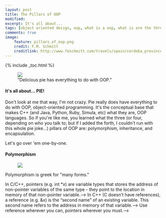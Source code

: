 ```yaml
---
layout: post
title: The Pillars of OOP
modified:
excerpt: It's all about...
tags: [object oriented design, oop, what is a oop, what is are the three pillars of object oriented design, encapsulation, polymorpish, inheritance, oop in c++, PIE, three pillars of oop, tutorial on OOP, programming, programming languages]
comments: true
image:
    feature: pillars_of_oop.png
    credit: F.M. Schmitt
    creditlink: http://www.fmschmitt.com/travels/spain/cordoba_province/cordoba-mosque/FirstExpansion.html
---
```


{% include _toc.html %}

<figure>
<a href="http://www.homemade-preschool.com/image-files/cpae-ap5.png"><img src="http://www.homemade-preschool.com/image-files/cpae-ap5.png"></a>
<figcaption>”Delicious pie has everything to do with OOP.”</figcaption>
</figure>

#### It's all about... PIE!

Don't look at me that way, I'm not crazy. Pie really does have everything to do with OOP, object-oriented programming. It's the conceptual base that makes C++ (and Java, Python, Ruby, Simula, etc) what they are, OOP languages. So if you're like me, you learned what the three (or four, depending on who you talk to; but if I added the forth, I couldn't run with this whole pie joke...) pillars of OOP are: polymorphism, inheritance, and encapsulation.

Let's go over 'em one-by-one.

#### Polymorphism

<figure>
<a href="http://www.mrlamont.com/uploads/1/7/0/2/17021682/833771300.gif"><img src="http://www.mrlamont.com/uploads/1/7/0/2/17021682/833771300.gif"></a>
</figure>

Polymorphism is greek for "many forms."
<!---->
<!--{% highlight cpp %}-->
<!--void add_one(int num)-->
<!--{-->
<!--    num = num + 1;-->
<!--}-->
<!---->
<!--int main()-->
<!--{-->
<!--    int val = 1;-->
<!--    add_one(val);-->
<!--    std::cout << "val: " << val;-->
<!---->
<!--    return 0;-->
<!--}-->
<!--{% endhighlight %}-->
<!---->
<!--What do you think is the output of our small program above? If you said "2," you would be incorrect - it's still 1. "But we passed in val as a parameter to add_one!," you may say, and you're absolutely correct. The problem is, is that `add_one` received a **copy** of `val` - `val` was *passed-by-value*.-->
<!---->
<!--When a variable is *passed-by-value* to a function, this is what happens: the value of `val` is copied to a temporary location, and this location is passed to `add_one` in the form of `num`. Since `add_one` received a copy of `val`, it cannot change `val` in any way.-->
<!---->
<!--Instead, without pointers and references, you’d have to write the following:-->
<!---->
<!--Without pointers and references, you’d have to *return-by-value* the new value, `new_num`. You’d have to write:-->
<!---->
<!--{% highlight cpp %}-->
<!--int add_one(int num)-->
<!--{-->
<!--    int new_num = num + 1;-->
<!---->
<!--    return new_num;-->
<!--}-->
<!---->
<!--int main()-->
<!--{-->
<!--    int val = 1;-->
<!--    val = add_one(val);-->
<!--    std::cout << "val: " << val;-->
<!---->
<!--    return 0;-->
<!--}-->
<!--{% endhighlight %}-->
<!---->
<!--<figure>-->
<!--    <a href="http://ericleschinski.com/videos/this_is_sparta_300.png"><img src="http://ericleschinski.com/videos/this_is_sparta_300.png"></a>-->
<!--    <figcaption>”King Leonidas, oh great one, what are pointers?” “Hmmm….”</figcaption>-->
<!--</figure>-->
<!---->
<!--#### What are Pointers?-->
<!-->In C/C++, pointers (e.g. int *x) are variable types that stores the address of non-pointer variables of the same type - they point to the location in memory of that non-pointer variable.-->
<!---->
<!--So why would we want a variable that only stores memory addresses? Usually because of performance. Pointers allow you to refer to the same space in memory, where the value of an `int` (or some other type) might be stored, from multiple locations. This means you can modify the value stored in that memory space and have that change visible in other parts of your program. This is helpful when playing with large objects. In our previous code example, we copied *by value* an integer - 4 bytes of data. What if we wanted to pass a `struct` that contained 500 integers? That’s *4 x 500 = 2000* bytes of data that’s copied! Instead of copying the 2000 bytes, we can pass a pointer, typically 4 bytes with most compilers (regardless of the type it points to). To show you how you’d go about using a pointer, let’s modify the original code example.-->
<!---->
<!--{% highlight cpp %}-->
<!--void add_one(int *num)-->
<!--{-->
<!--    *num = *num + 1; // use the dereference operator (*) to-->
<!--		     // “point-to” the value in the memory -->
<!--		     // address stored in the pointer num.-->
<!--}-->
<!---->
<!--int main()-->
<!--{-->
<!--    int val = 1;-->
<!--    int *val_ptr = &val; // get the “address-of” val-->
<!---->
<!--    add_one(val_ptr);-->
<!--    cout << "address: " << val_ptr << endl;           // memory address-->
<!--    cout << "value pointed to:" << *val_ptr << endl;  // value stored at memory address-->
<!--    cout << "value of val: " << val;-->
<!---->
<!--    return 0;-->
<!--}-->
<!--{% endhighlight %}-->
<!---->
<!--First, notice that we used the **address-of operator (&)**. Using the address-of operator, we can capture the location in memory of `val`, store this memory location in `val_ptr`, and pass this memory location to `add_one`, just like we did before. Unlike before, however, `add_one` now takes in an *integer pointer*. If you tried to pass in `val`, you’d get a compiler error, since an integer is not a pointer to an integer. Even though we passed a pointer, we’re still *passing-by-value* - the pointer is copied. But! Remember, a pointer only refers to a location in memory, and in this case, having a copy doesn’t matter (in some cases, it may). With the copy, we can still access the value at that location using the **dereference operator (*)**. `*` is C++ for “the value-pointed-to-by…” In this case, the line `*num = *num + 1` is equivalent to saying, “the value-pointed-to-by num equals the value-pointed-to-by num (which is 1) plus 1,” and so we get 2! Since we changed the value located at this address, which both `num` and `val_ptr` point to, we can access this value outside of `add_one` using `val_ptr`. Cool, huh? -->
<!---->
<!--Note! If you pass a pointer, you’re still passing-by-value!-->
<!--{: .notice} -->
<!---->
<!--So you’re probably wondering…-->
<!---->
<!--#### What are References?-->
<!-->In C++ (C doesn’t have references), a reference (e.g. &x) is the “second name” of an existing variable. This second name refers to the address in memory of that variable.-->
<!---->
<!--References are cool. *Super cool*. We can modify the value of `val`, like so:-->
<!---->
<!--{% highlight cpp %}-->
<!--void add_one(int &num) // num is a reference of val;-->
<!--{		      -->
<!--    num = num + 1;     -->
<!--}-->
<!---->
<!--void main()-->
<!--{-->
<!--    int val = 1;-->
<!--    add_one(val);-->
<!--    std::cout << "val: " << val;-->
<!--}-->
<!--{% endhighlight %}-->
<!---->
<!--[Feel like this?](http://i.kinja-img.com/gawker-media/image/upload/s--rpTuqXKR--/1460683416091749291.jpg) I know! For the most part, pointers and references are very similar in C++ (most C++ compilers implement references as pointers[^1]), but have the following differences:-->
<!---->
<!--* References can’t be reassigned, pointers can (infinitely).-->
<!--* References are not allowed to be set to NULL, pointers can.-->
<!--* You can’t take the address of a reference, with pointers you can.-->
<!--* You can’t perform arithmetic with references, with pointers you can.-->
<!---->
<!--[^1]: <http://yosefk.com/c++fqa/ref.html>-->
<!---->
<!--I bet you’re wondering, “Are we still passing-by-value?” Nope! We are **passing-by-reference**! which means we are passing the address of the object, no copying necessary (not even a pointer).-->
<!---->
<!--If you’re still a bit fuzzy on the subject, [here’s a great explanation](http://stackoverflow.com/a/430958).-->
<!---->
<!--On a side note, it’s valuable to mention that the address-of (&) and dereference (*) operators cancel each other out. -->
<!--Using `int val = 1`, `int *ptr1 = val`, and `int *ptr2 = &(*ptr)`, `*ptr2` also equals 1. `int *ptr2 = &(*ptr)` is C++ for “`ptr2` is an integer pointer that (equals) points to the address in memory where the the pointer `ptr1` points to.”-->
<!--{: .notice} -->
<!---->
<!--#### Who Wins?-->
<!--Now, don’t think that *…-by-value* is useless. *Passing-by-value* and *returning-by-value* are the safest ways to pass data, and is perfectly acceptable when a copy is not unwanted or harm performance. They’re a big part of any programming language ecosystem.-->
<!---->
<!--So when do you use a pointer, or reference? I like how [Klaim](http://stackoverflow.com/a/7058373) from StackOverflow (great site) puts it:-->
<!---->
<!-->Use reference wherever you can, pointers wherever you must.-->
<!--Avoid pointers until you can't.-->
<!--The reason is that pointers make things harder to follow/read, less safe and far more dangerous manipulations than any other constructs.-->
<!--So the rule of thumb is to use pointers only if there is no other choice.-->